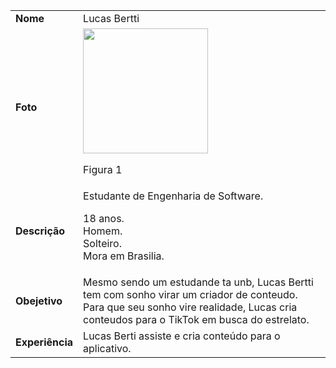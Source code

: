 

|     |                                                                                   |               
|:--- | --------------------------------------------------------------------------------- |
|**Nome**| Lucas Bertti |
|  **Foto**   | <img width="200px" src="https://thispersondoesnotexist.com/image"><p>Figura 1</p> 
|**Descrição** | Estudante de Engenharia de Software.<p> 18 anos. <br>Homem. <br>Solteiro. <br>Mora em Brasilia.|
|**Obejetivo**| Mesmo sendo um estudande ta unb, Lucas Bertti tem com sonho virar um criador de conteudo. Para que seu sonho vire realidade, Lucas cria conteudos para o TikTok em busca do estrelato.|
  |**Experiência**|Lucas Berti assiste e cria conteúdo para o aplicativo.|
